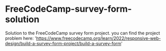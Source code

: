 # FreeCodeCamp-survey-form-solution
Solution to the FreeCodeCamp survey form project. you can find the project problem here: 'https://www.freecodecamp.org/learn/2022/responsive-web-design/build-a-survey-form-project/build-a-survey-form'
